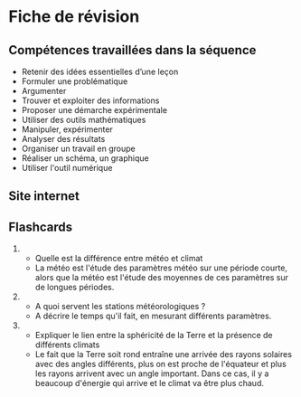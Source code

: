 # Fiche de révision


## Compétences travaillées dans la séquence
- Retenir des idées essentielles d’une leçon
- Formuler une problématique
- Argumenter
- Trouver et exploiter des informations
- Proposer une démarche expérimentale
- Utiliser des outils mathématiques
- Manipuler, expérimenter
- Analyser des résultats
- Organiser un travail en groupe
- Réaliser un schéma, un graphique
- Utiliser l'outil numérique

## Site internet



## Flashcards


<div markdown class="flashcard">

1. 
    - Quelle est la différence entre météo et climat
    - La météo est l'étude des paramètres météo sur une période courte, alors que la météo est l'étude des moyennes de ces paramètres sur de longues périodes.
2. 
    - A quoi servent les stations météorologiques ?
    - A décrire le temps qu'il fait, en mesurant différents paramètres.
3. 
    - Expliquer le lien entre la sphéricité de la Terre et la présence de différents climats
    - Le fait que la Terre soit rond entraîne une arrivée des rayons solaires avec des angles différents, plus on est proche de l'équateur et plus les rayons arrivent avec un angle important. Dans ce cas, il y a beaucoup d'énergie qui arrive et le climat va être plus chaud.

</div>
